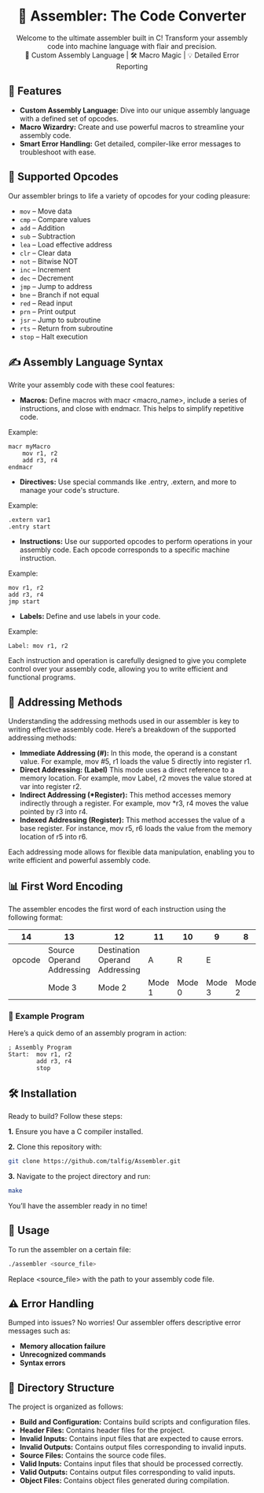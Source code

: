 <h1 align="center">🔧 Assembler: The Code Converter</h1>

<p align="center">
  Welcome to the ultimate assembler built in C! Transform your assembly code into machine language with flair and precision.
  <br>
  🚀 Custom Assembly Language | 🛠️ Macro Magic | 💡 Detailed Error Reporting
</p>

## 🚀 Features

- **Custom Assembly Language:** Dive into our unique assembly language with a defined set of opcodes.
- **Macro Wizardry:** Create and use powerful macros to streamline your assembly code.
- **Smart Error Handling:** Get detailed, compiler-like error messages to troubleshoot with ease.

## 🧩 Supported Opcodes

Our assembler brings to life a variety of opcodes for your coding pleasure:

- `mov` – Move data
- `cmp` – Compare values
- `add` – Addition
- `sub` – Subtraction
- `lea` – Load effective address
- `clr` – Clear data
- `not` – Bitwise NOT
- `inc` – Increment
- `dec` – Decrement
- `jmp` – Jump to address
- `bne` – Branch if not equal
- `red` – Read input
- `prn` – Print output
- `jsr` – Jump to subroutine
- `rts` – Return from subroutine
- `stop` – Halt execution

## ✍️ Assembly Language Syntax

Write your assembly code with these cool features:

- **Macros:** Define macros with macr <macro_name>, include a series of instructions, and close with endmacr. This helps to simplify repetitive code.

Example:

```assembly
macr myMacro
    mov r1, r2
    add r3, r4
endmacr
```

- **Directives:** Use special commands like .entry, .extern, and more to manage your code's structure.

Example:

```assembly
.extern var1
.entry start
```


- **Instructions:** Use our supported opcodes to perform operations in your assembly code. Each opcode corresponds to a specific machine instruction.

Example:

```assembly
mov r1, r2
add r3, r4
jmp start
```

- **Labels:** Define and use labels in your code.

Example:

```assembly
Label: mov r1, r2
```

Each instruction and operation is carefully designed to give you complete control over your assembly code, allowing you to write efficient and functional programs.

## 📌 Addressing Methods
Understanding the addressing methods used in our assembler is key to writing effective assembly code. Here’s a breakdown of the supported addressing methods:

- **Immediate Addressing (#):** In this mode, the operand is a constant value. For example, mov #5, r1 loads the value 5 directly into register r1.
- **Direct Addressing: (Label)** This mode uses a direct reference to a memory location. For example, mov Label, r2 moves the value stored at var into register r2.
- **Indirect Addressing (\*Register):** This method accesses memory indirectly through a register. For example, mov *r3, r4 moves the value pointed by r3 into r4.
- **Indexed Addressing (Register):** This method accesses the value of a base register. For instance, mov r5, r6 loads the value from the memory location of r5 into r6.

Each addressing mode allows for flexible data manipulation, enabling you to write efficient and powerful assembly code.

## 📊 First Word Encoding

The assembler encodes the first word of each instruction using the following format:

| 14 | 13 | 12 | 11 | 10 |  9 |  8 |  7 |  6 |  5 |  4 |  3 |  2 |  1 |  0 |
|----|----|----|----|----|----|----|----|----|----|----|----|----|----|----|
| opcode      |       Source Operand Addressing       |     Destination Operand Addressing    | A  | R  | E  |
|             |     Mode 3     |     Mode 2     |     Mode 1     |     Mode 0     |     Mode 3     |     Mode 2     |     Mode 1     |     Mode 0     | 


### 📜 Example Program

Here’s a quick demo of an assembly program in action:

```assembly
; Assembly Program
Start:  mov r1, r2
        add r3, r4
        stop
```

## 🛠️ Installation
Ready to build? Follow these steps:

**1.** Ensure you have a C compiler installed.

**2.** Clone this repository with:

```bash
git clone https://github.com/talfig/Assembler.git
```

**3.** Navigate to the project directory and run:

```bash
make
```

You’ll have the assembler ready in no time!

## 🎯 Usage
To run the assembler on a certain file:

```bash
./assembler <source_file>
```

Replace <source_file> with the path to your assembly code file.

## ⚠️ Error Handling
Bumped into issues? No worries! Our assembler offers descriptive error messages such as:

- **Memory allocation failure**
- **Unrecognized commands**
- **Syntax errors**

## 📁 Directory Structure
The project is organized as follows:

- **Build and Configuration:** Contains build scripts and configuration files.
- **Header Files:** Contains header files for the project.
- **Invalid Inputs:** Contains input files that are expected to cause errors.
- **Invalid Outputs:** Contains output files corresponding to invalid inputs.
- **Source Files:** Contains the source code files.
- **Valid Inputs:** Contains input files that should be processed correctly.
- **Valid Outputs:** Contains output files corresponding to valid inputs.
- **Object Files:** Contains object files generated during compilation.
